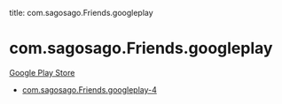 title: com.sagosago.Friends.googleplay
# com.sagosago.Friends.googleplay


[Google Play Store](https://play.google.com/store/apps/details?id=com.sagosago.Friends.googleplay)


* [com.sagosago.Friends.googleplay-4](./com.sagosago.Friends.googleplay-4/)